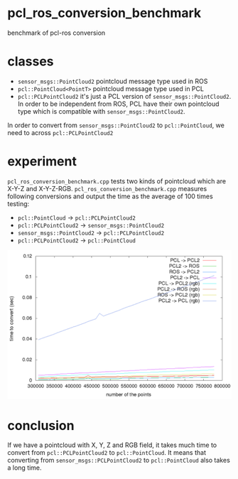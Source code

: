 pcl_ros_conversion_benchmark
============================

benchmark of pcl-ros conversion

# classes
* `sensor_msgs::PointCloud2` pointcloud message type used in ROS
* `pcl::PointCloud<PointT>` pointcloud message type used in PCL
* `pcl::PCLPointCloud2` it's just a PCL version of `sensor_msgs::PointCloud2`. In order to be independent from ROS, PCL have their own pointcloud type
which is compatible with `sensor_msgs::PointCloud2`.

In order to convert from `sensor_msgs::PointCloud2` to `pcl::PointCloud`, we need to across `pcl::PCLPointCloud2`

# experiment
`pcl_ros_conversion_benchmark.cpp` tests two kinds of pointcloud which are X-Y-Z and X-Y-Z-RGB.
`pcl_ros_conversion_benchmark.cpp` measures following conversions and output the time as the average of 100 times testing:
* `pcl::PointCloud` -> `pcl::PCLPointCloud2`
* `pcl::PCLPointCloud2` -> `sensor_msgs::PointCloud2`
* `sensor_msgs::PointCloud2` -> `pcl::PCLPointCloud2`
* `pcl::PCLPointCloud2` -> `pcl::PointCloud`

![conversion time](output.png)

# conclusion
If we have a pointcloud with X, Y, Z and RGB field, it takes much time to convert from `pcl::PCLPointCloud2` to `pcl::PointCloud`. It means that converting from `sensor_msgs::PCLPointCloud2` to `pcl::PointCloud` also takes a long time.

